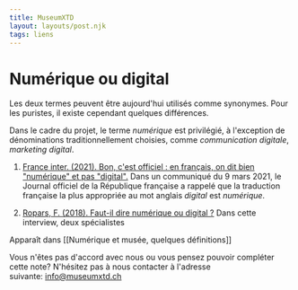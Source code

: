```yaml
---
title: MuseumXTD
layout: layouts/post.njk
tags: liens
---
```

# Numérique ou digital 
Les deux termes peuvent être aujourd'hui utilisés comme synonymes. Pour les puristes, il existe cependant quelques différences. 

Dans le cadre du projet, le terme *numérique* est privilégié, à l'exception de dénominations traditionnellement choisies, comme *communication digitale*, *marketing digital*.   

1. [France inter. (2021). Bon, c'est officiel : en français, on dit bien "numérique" et pas "digital".](https://www.radiofrance.fr/franceinter/bon-c-est-officiel-en-francais-on-dit-bien-numerique-et-pas-digital-4089609)
   Dans un communiqué du 9 mars 2021, le Journal officiel de la République française a rappelé que la traduction française la plus appropriée au mot anglais *digital* est *numérique*.

2. [Ropars, F. (2018). Faut-il dire numérique ou digital ?](https://www.blogdumoderateur.com/numerique-ou-digital/)
   Dans cette interview, deux spécialistes 


Apparaît dans [[Numérique et musée, quelques définitions]]

Vous n'êtes pas d'accord avec nous ou vous pensez pouvoir compléter cette note? N'hésitez pas à nous contacter à l'adresse suivante: [info@museumxtd.ch](mailto:info@museumxtd.ch)